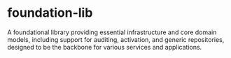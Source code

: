 # foundation-lib
A foundational library providing essential infrastructure and core domain models, including support for auditing, activation, and generic repositories, designed to be the backbone for various services and applications.
